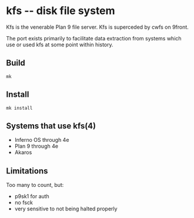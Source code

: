 # kfs -- disk file system

Kfs is the venerable Plan 9 file server. Kfs is superceded by cwfs on 9front.

The port exists primarily to facilitate data extraction from systems which use or used kfs at some point within history.

## Build

	mk

## Install

	mk install

## Systems that use kfs(4)

- Inferno OS through 4e
- Plan 9 through 4e
- Akaros

## Limitations

Too many to count, but:

- p9sk1 for auth
- no fsck
- very sensitive to not being halted properly
